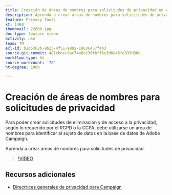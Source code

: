 ```yaml
---
title: Creación de áreas de nombres para solicitudes de privacidad en Adobe Campaign Standard (ACS)
description: Aprenda a crear áreas de nombres para solicitudes de privacidad.
feature: Privacy Tools
kt: 1460
thumbnail: 22600.jpg
doc-type: feature video
activity: use
team: TM
exl-id: b2d5362b-9b23-4f51-9802-19636457fab3
source-git-commit: 481cbdcc9ac7446cc36fbff6e3d6e43fe333d30b
workflow-type: ht
source-wordcount: '78'
ht-degree: 100%

---
```


# Creación de áreas de nombres para solicitudes de privacidad

Para poder crear solicitudes de eliminación y de acceso a la privacidad, según lo requerido por el RGPD o la CCPA, debe utilizarse un área de nombres para identificar al sujeto de datos en la base de datos de Adobe Campaign.

Aprenda a crear áreas de nombres para solicitudes de privacidad.

>[!VIDEO](https://video.tv.adobe.com/v/22600?quality=12)

## Recursos adicionales

* [Directrices generales de privacidad para Campaign](https://experienceleague.adobe.com/docs/campaign-classic/using/getting-started/privacy/privacy-management.html?lang=es#getting-started)
